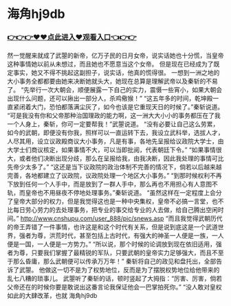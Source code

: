 # 海角hj9db

### <a href="http://www.baidu.com/link?url=ok3_Ml5QdPpOWDUDT8PseJcBKYiYUthhvs1MDf_XWaxIqoOiiz3h9rK40scs4rg4&wd">👉👉👉♥♥点此进入♥观看入口👈👉👉</a>


然一觉醒来就成了武曌的新帝，亿万子民的日月女帝，说实话她也十分慌，当皇帝这种事情她以前从未想过，而且她也不愿意当这个女帝。
    但是现在已经成为了既定事实，她又不得不挑起这副担子，说实话，他真的慌得很。
    一想到一洲之地的大小事务全都都要由她来决断她就头大，她现在总算是理解武帝以及秦斩的不易了。
    “先举行一次大朝会，顺便展露一下自己的实力，震慑一些宵小，如果大朝会出现什么问题，还可以揪出一部分人，杀鸡儆猴！”
    “这五年多的时间，乾坤殿一直紧闭着大门，恐怕都落满尘灰了，如今也该是它重现天日的时候了。”秦斩说道。
    “可是我没有你和父帝那种治国理政的能力啊，这一洲大大小小的事务都压在了我一个人身上，秦斩，你可一定要帮我！”武曌说道。
    “没有必要让自己这么劳累，如今的武朝，即便没有你我，照样可以一直运转下去，我设立武科举，选拔人才，人尽其用，设立议政殿商议大小事务，凡是有事，各地先呈报给议政院大学士，由大学士们商议核定，如果事情不大，可以当即批阅，代表朝廷下令。”
    “如果事情很大，或者他们决断出现分歧，那么在呈报给我，由我决断，因此我处理的事情可比先帝少太多了。”
    “这还是当下议政院的政治体制不完善的情况下，倘若以后越来越完善，各地都建立了议政院，议政院处理一个地区大小事务。”
    “到那时候权利不再下放到任何一个人手中，而是放到了一群人手中，那么再也不用担心有人意图不轨，而皇帝也不用昼夜不停地处理事务。”秦斩说道。
    “虽然这样在一定程度上会分了皇帝大部分的权力，但是我觉得这也是一种中央集权，皇帝不必搞一言堂，也不比每日劳心劳力的去处理事务，把专业的事交给专业的人去做，给自己腾出空闲时间。”
    http://www.cnshupu.com/user_888/pic/snews.asp
    “而且我觉得武朝历代的帝王弄错了一件事情，也许这是和这个时代有关系，但是说到底这是一个武道世界，强者为尊，洪荒时代，甚至包括上古时代，有强大的神圣一人便是一族，一人便是一国，一人便是一方势力。”
    “所以说，那个时候的论调放到现在依旧适用，强者为尊，只要我们掌握了最精锐的军队，只要武朝的皇帝实力足够强大，而且不至于那么昏庸，那么武朝便可以传承万万年！”
    秦斩将自己的政见和盘托出，全部告诉了武曌。
    他做这一切不是为了权势地位，反而是为了摆脱权势地位给他带来的乱七八糟的琐事儿。
    武曌听了秦斩的话，顿时竖起了大拇指：“厉害、厉害，倘若父帝还在的时候你要是敢说出这番言论我保证他会一巴掌拍死你。”
    “没人敢对皇权如此的大肆改革，也就
海角hj9db
